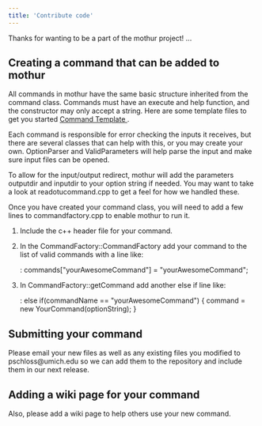 ```yaml
---
title: 'Contribute code'
---
```

Thanks for wanting to be a part of the mothur project! \...

## Creating a command that can be added to mothur

All commands in mothur have the same basic structure inherited from the
command class. Commands must have an execute and help function, and the
constructor may only accept a string. Here are some template files to
get you started [ Command Template ](Media:Command.zip).

Each command is responsible for error checking the inputs it receives,
but there are several classes that can help with this, or you may create
your own. OptionParser and ValidParameters will help parse the input and
make sure input files can be opened.

To allow for the input/output redirect, mothur will add the parameters
outputdir and inputdir to your option string if needed. You may want to
take a look at readotucommand.cpp to get a feel for how we handled
these.

Once you have created your command class, you will need to add a few
lines to commandfactory.cpp to enable mothur to run it.

1.  Include the c++ header file for your command.
2.  In the CommandFactory::CommandFactory add your command to the list
    of valid commands with a line like:

    :   commands["yourAwesomeCommand"] = "yourAwesomeCommand";

3.  In CommandFactory::getCommand add another else if line like:

    :   else if(commandName == "yourAwesomeCommand") { command = new YourCommand(optionString);  }

## Submitting your command

Please email your new files as well as any existing files you modified
to pschloss\@umich.edu so we can add them to the repository and include
them in our next release.

## Adding a wiki page for your command

Also, please add a wiki page to help others use your new command.
